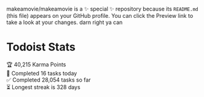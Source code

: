 makeamovie/makeamovie is a ✨ special ✨ repository because its `README.md` (this file) appears on your GitHub profile.
You can click the Preview link to take a look at your changes. darn right ya can

# Todoist Stats

<!-- TODO-IST:START -->
🏆  40,215 Karma Points           
🌸  Completed 16 tasks today           
✅  Completed 28,054 tasks so far           
⏳  Longest streak is 328 days
<!-- TODO-IST:END -->